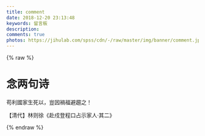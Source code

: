 ```yaml
---
title: comment
date: 2018-12-20 23:13:48
keywords: 留言板
description: 
comments: true
photos: https://jihulab.com/spss/cdn/-/raw/master/img/banner/comment.jpg
---
```

{% raw %}
<div class="entry-content">
  <div class="poem-wrap">
    <div class="poem-border poem-left">
    </div>
    <div class="poem-border poem-right">
    </div>
    <h1>
    念两句诗</h1>
    <p id="poem">
    苟利國家生死以，豈因禍福避趨之！</p>
    <p id="info">
    【清代】林则徐《赴戍登程口占示家人·其二》</p>
  </div>
</div>
{% endraw %}
